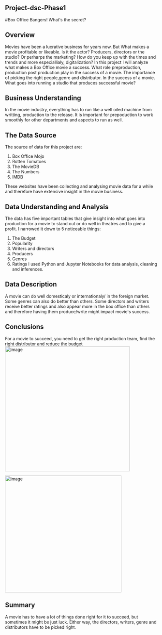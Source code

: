 ## Project-dsc-Phase1
#Box Office Bangers! What's the secret?
## Overview
Movies have been a lucrative business for years now. But What makes a movie profitable or likeable.
Is it the actor? Producers, directors or the studio? Or perharps the marketing? 
How do you keep up with the times and trends and more especiallialy, digitalization?
In this project I will analyze what makes a Box Office movie a success. What role preproduction, production post production play in the success of a movie. The importance of picking the right people,genre and distributor. In the success of a movie. What goes into running a studio that produces successful movie?
## Business Understanding
In the movie industry, everything has to run like a well oiled machine from writting, production to the release. It is important for prepoduction to work smoothly for other departments and aspects to run as well.

## The Data Source
The source of data for this project are:
1. Box Office Mojo
2. Rotten Tomatoes
3. The MovieDB
4. The Numbers
5. IMDB

These websites have been collecting and analysing movie data for a while and therefore have extensive insight in the movie business.

## Data Understanding and Analysis
The data has five important tables that give insight into what goes into production for a movie to stand out or do well in theatres and to give a profit.
I narrowed it down to 5 noticeable things:
1. The Budget
2. Popularity
3. Writers and directors
4. Producers
5. Genres
6. Ratings
I used Python and Jupyter Notebooks for data analysis, cleaning and inferences.


## Data Description
A movie can do well domesticaly or internationaly/ in the foreign market. 
Some genres can also do better than others. 
Some directors and writers receive better ratings and also appear more in the box office than others and therefore having them produce/write might impact movie's success.



## Conclusions
For a movie to succeed, you need to get the right production team, find the right distributor and reduce the budget
<img width="412" alt="image" src="https://user-images.githubusercontent.com/109651216/187035766-c69f4a1f-c4bc-4e79-b041-3f1b21381e22.png">

<img width="385" alt="image" src="https://user-images.githubusercontent.com/109651216/187035843-5880873a-cdf1-4aa9-b385-9e0fa834eae8.png">

## Summary
A movie has to have a lot of things done right for it to succeed, but sometimes it might be just luck. Either way, the directors, writers, genre and distributors have to be picked right. 
